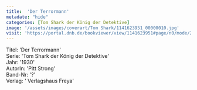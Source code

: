 ```yaml
---
title:  'Der Terrormann'
metadate: "hide"
categories: [Tom Shark der König der Detektive]
image: '/assets/images/coverart/Tom Shark/1141623951_00000010.jpg'
visit: 'https://portal.dnb.de/bookviewer/view/1141623951#page/n0/mode/2up'
---
```

Titel: 'Der Terrormann' <br>
Serie: 'Tom Shark der König der Detektive' <br>
Jahr: '1930' <br>
AutorIn: 'Pitt Strong' <br>
Band-Nr: '?' <br>
Verlag: ' Verlagshaus Freya'